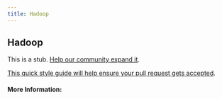 ```yaml
---
title: Hadoop
---
```


## Hadoop

This is a stub. [Help our community expand it](https://github.com/freeCodeCamp/guide-articles/tree/master/articles/Data-Science/Hadoop/index.md).

[This quick style guide will help ensure your pull request gets accepted](https://github.com/freeCodeCamp/guide-articles/blob/master/README.md).

<!-- The article goes here, in GitHub-flavored Markdown. Feel free to add YouTube videos, images, and CodePen/JSBin embeds  -->

#### More Information:
<!-- Please add any articles you think might be helpful to read before writing the article -->


